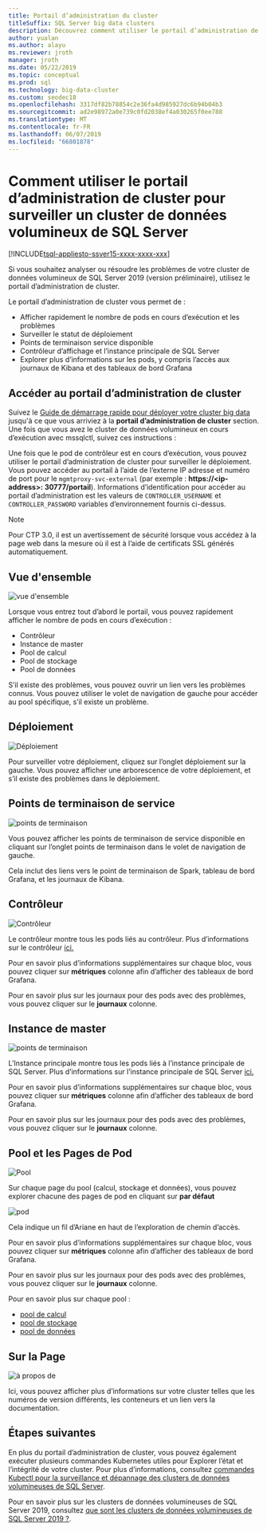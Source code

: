 ```yaml
---
title: Portail d’administration du cluster
titleSuffix: SQL Server big data clusters
description: Découvrez comment utiliser le portail d’administration de cluster pour surveiller les clusters de données volumineuses de SQL Server 2019 (version préliminaire).
author: yualan
ms.author: alayu
ms.reviewer: jroth
manager: jroth
ms.date: 05/22/2019
ms.topic: conceptual
ms.prod: sql
ms.technology: big-data-cluster
ms.custom: seodec18
ms.openlocfilehash: 3317df82b78854c2e36fa4d985927dc6b94b04b3
ms.sourcegitcommit: ad2e98972a0e739c0fd2038ef4a030265f0ee788
ms.translationtype: MT
ms.contentlocale: fr-FR
ms.lasthandoff: 06/07/2019
ms.locfileid: "66801878"
---
```

# <a name="how-to-use-the-cluster-administration-portal-to-monitor-a-sql-server-big-data-cluster"></a>Comment utiliser le portail d’administration de cluster pour surveiller un cluster de données volumineux de SQL Server

[!INCLUDE[tsql-appliesto-ssver15-xxxx-xxxx-xxx](../includes/tsql-appliesto-ssver15-xxxx-xxxx-xxx.md)]

Si vous souhaitez analyser ou résoudre les problèmes de votre cluster de données volumineux de SQL Server 2019 (version préliminaire), utilisez le portail d’administration de cluster.

Le portail d’administration de cluster vous permet de :
- Afficher rapidement le nombre de pods en cours d’exécution et les problèmes
- Surveiller le statut de déploiement
- Points de terminaison service disponible
- Contrôleur d’affichage et l’instance principale de SQL Server
- Explorer plus d’informations sur les pods, y compris l’accès aux journaux de Kibana et des tableaux de bord Grafana

## <a name="access-the-cluster-administration-portal"></a>Accéder au portail d’administration de cluster

Suivez le [Guide de démarrage rapide pour déployer votre cluster big data](quickstart-big-data-cluster-deploy.md) jusqu'à ce que vous arriviez à la **portail d’administration de cluster** section. Une fois que vous avez le cluster de données volumineux en cours d’exécution avec mssqlctl, suivez ces instructions :

Une fois que le pod de contrôleur est en cours d’exécution, vous pouvez utiliser le portail d’administration de cluster pour surveiller le déploiement. Vous pouvez accéder au portail à l’aide de l’externe IP adresse et numéro de port pour le `mgmtproxy-svc-external` (par exemple : **https://\<ip-address\>: 30777/portail**). Informations d’identification pour accéder au portail d’administration est les valeurs de `CONTROLLER_USERNAME` et `CONTROLLER_PASSWORD` variables d’environnement fournis ci-dessus.

> [!NOTE]
> Pour CTP 3.0, il est un avertissement de sécurité lorsque vous accédez à la page web dans la mesure où il est à l’aide de certificats SSL générés automatiquement.

## <a name="overview"></a>Vue d'ensemble

![vue d'ensemble](./media/cluster-admin-portal/portal-overview.png)

Lorsque vous entrez tout d’abord le portail, vous pouvez rapidement afficher le nombre de pods en cours d’exécution :
- Contrôleur
- Instance de master
- Pool de calcul
- Pool de stockage
- Pool de données

S’il existe des problèmes, vous pouvez ouvrir un lien vers les problèmes connus. Vous pouvez utiliser le volet de navigation de gauche pour accéder au pool spécifique, s’il existe un problème.

## <a name="deployment"></a>Déploiement

![Déploiement](./media/cluster-admin-portal/portal-deployment.png)

Pour surveiller votre déploiement, cliquez sur l’onglet déploiement sur la gauche. Vous pouvez afficher une arborescence de votre déploiement, et s’il existe des problèmes dans le déploiement.

## <a name="service-endpoints"></a>Points de terminaison de service

![points de terminaison](./media/cluster-admin-portal/portal-endpoints.png)

Vous pouvez afficher les points de terminaison de service disponible en cliquant sur l’onglet points de terminaison dans le volet de navigation de gauche.

Cela inclut des liens vers le point de terminaison de Spark, tableau de bord Grafana, et les journaux de Kibana.

## <a name="controller"></a>Contrôleur

![Contrôleur](./media/cluster-admin-portal/portal-controller.png)

Le contrôleur montre tous les pods liés au contrôleur. Plus d’informations sur le contrôleur [ici.](concept-controller.md)

Pour en savoir plus d’informations supplémentaires sur chaque bloc, vous pouvez cliquer sur **métriques** colonne afin d’afficher des tableaux de bord Grafana.

Pour en savoir plus sur les journaux pour des pods avec des problèmes, vous pouvez cliquer sur le **journaux** colonne.

## <a name="master-instance"></a>Instance de master

![points de terminaison](./media/cluster-admin-portal/portal-master.png)

L’Instance principale montre tous les pods liés à l’instance principale de SQL Server. Plus d’informations sur l’instance principale de SQL Server [ici.](concept-master-instance.md)

Pour en savoir plus d’informations supplémentaires sur chaque bloc, vous pouvez cliquer sur **métriques** colonne afin d’afficher des tableaux de bord Grafana.

Pour en savoir plus sur les journaux pour des pods avec des problèmes, vous pouvez cliquer sur le **journaux** colonne.

## <a name="pool-and-pod-pages"></a>Pool et les Pages de Pod

![Pool](./media/cluster-admin-portal/portal-data-pool.png)

Sur chaque page du pool (calcul, stockage et données), vous pouvez explorer chacune des pages de pod en cliquant sur **par défaut**

![pod](./media/cluster-admin-portal/portal-data-default-pool.png)

Cela indique un fil d’Ariane en haut de l’exploration de chemin d’accès.

Pour en savoir plus d’informations supplémentaires sur chaque bloc, vous pouvez cliquer sur **métriques** colonne afin d’afficher des tableaux de bord Grafana.

Pour en savoir plus sur les journaux pour des pods avec des problèmes, vous pouvez cliquer sur le **journaux** colonne.

Pour en savoir plus sur chaque pool :
- [pool de calcul](concept-compute-pool.md)
- [pool de stockage](concept-storage-pool.md)
- [pool de données](concept-data-pool.md)

## <a name="about-page"></a>Sur la Page

![à propos de](./media/cluster-admin-portal/portal-about.png)

Ici, vous pouvez afficher plus d’informations sur votre cluster telles que les numéros de version différents, les conteneurs et un lien vers la documentation.

## <a name="next-steps"></a>Étapes suivantes

En plus du portail d’administration de cluster, vous pouvez également exécuter plusieurs commandes Kubernetes utiles pour Explorer l’état et l’intégrité de votre cluster. Pour plus d’informations, consultez [commandes Kubectl pour la surveillance et dépannage des clusters de données volumineuses de SQL Server](cluster-troubleshooting-commands.md).

Pour en savoir plus sur les clusters de données volumineuses de SQL Server 2019, consultez [que sont les clusters de données volumineuses de SQL Server 2019 ?](big-data-cluster-overview.md).
